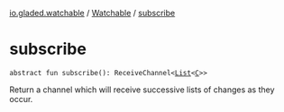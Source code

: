 [io.gladed.watchable](../index.md) / [Watchable](index.md) / [subscribe](./subscribe.md)

# subscribe

`abstract fun subscribe(): ReceiveChannel<`[`List`](https://kotlinlang.org/api/latest/jvm/stdlib/kotlin.collections/-list/index.html)`<`[`C`](index.md#C)`>>`

Return a channel which will receive successive lists of changes as they occur.

